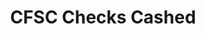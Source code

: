 ---
title: "CFSC Checks Cashed"
url: /milwaukee/cfsc-checks-cashed-west-historic-mitchell-street/
shop: Leiher
---